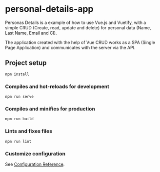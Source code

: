 # personal-details-app

Personas Details is a example of how to use Vue.js and Vuetify, with a simple CRUD (Create, read, update and delete) for personal data (Name, Last Name, Email and CI).

The application created with the help of Vue CRUD works as a SPA (Single Page Application) and communicates with the server via the API.

## Project setup
```
npm install
```

### Compiles and hot-reloads for development
```
npm run serve
```

### Compiles and minifies for production
```
npm run build
```

### Lints and fixes files
```
npm run lint
```

### Customize configuration
See [Configuration Reference](https://cli.vuejs.org/config/).
